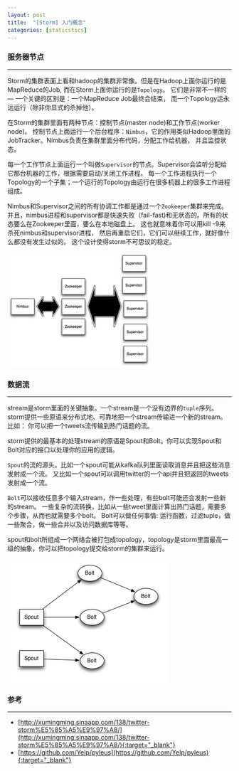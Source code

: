 ```yaml
---
layout: post
title:  "[Storm] 入门概念"
categories: [staticstics]
---
```


### 服务器节点
-----------------------------------------

Storm的集群表面上看和hadoop的集群非常像。但是在Hadoop上面你运行的是MapReduce的Job, 而在Storm上面你运行的是`Topology`。
它们是非常不一样的 — 一个关键的区别是：一个MapReduce Job最终会结束， 而一个Topology运永远运行（除非你显式的杀掉他）。

在Storm的集群里面有两种节点：控制节点(master node)和工作节点(worker node)。
控制节点上面运行一个后台程序：`Nimbus`，它的作用类似Hadoop里面的JobTracker。Nimbus负责在集群里面分布代码，分配工作给机器， 并且监控状态。

每一个工作节点上面运行一个叫做`Supervisor`的节点。Supervisor会监听分配给它那台机器的工作，根据需要启动/关闭工作进程。
每一个工作进程执行一个Topology的一个子集；一个运行的Topology由运行在很多机器上的很多工作进程组成。

Nimbus和Supervisor之间的所有协调工作都是通过一个`Zookeeper`集群来完成。
并且，nimbus进程和supervisor都是快速失败（fail-fast)和无状态的。所有的状态要么在Zookeeper里面，要么在本地磁盘上。
这也就意味着你可以用kill -9来杀死nimbus和supervisor进程， 然后再重启它们，它们可以继续工作，就好像什么都没有发生过似的。
这个设计使得storm不可思议的稳定。

![storm-cluster](/public/images/storm-cluster.png)


### 数据流
-----------------------------------------

stream是storm里面的关键抽象。一个stream是一个没有边界的`tuple`序列。storm提供一些原语来分布式地、可靠地把一个stream传输进一个新的stream。
比如： 你可以把一个tweets流传输到热门话题的流。

storm提供的最基本的处理stream的原语是Spout和Bolt。你可以实现Spout和Bolt对应的接口以处理你的应用的逻辑。

`Spout`的流的源头。比如一个spout可能从kafka队列里面读取消息并且把这些消息发射成一个流。
又比如一个spout可以调用twitter的一个api并且把返回的tweets发射成一个流。

`Bolt`可以接收任意多个输入stream，作一些处理，有些bolt可能还会发射一些新的stream。
一些复杂的流转换，比如从一些tweet里面计算出热门话题，需要多个步骤，从而也就需要多个bolt。
Bolt可以做任何事情: 运行函数，过滤tuple，做一些聚合，做一些合并以及访问数据库等等。

spout和bolt所组成一个网络会被打包成topology，topology是storm里面最高一级的抽象，你可以把topology提交给storm的集群来运行。

![storm-cluster](/public/images/storm-topology.png)


### 参考
-----------------------------------------

* [http://xumingming.sinaapp.com/138/twitter-storm%E5%85%A5%E9%97%A8/](http://xumingming.sinaapp.com/138/twitter-storm%E5%85%A5%E9%97%A8/){:target="_blank"}
* [https://github.com/Yelp/pyleus](https://github.com/Yelp/pyleus){:target="_blank"}
